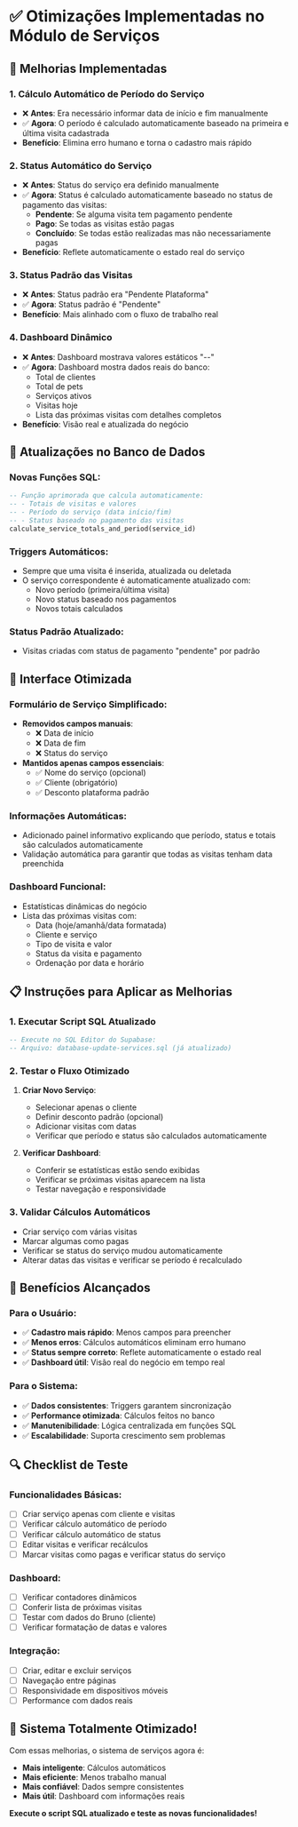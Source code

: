 # ✅ Otimizações Implementadas no Módulo de Serviços

## 🔄 **Melhorias Implementadas**

### 1. **Cálculo Automático de Período do Serviço**
- ❌ **Antes**: Era necessário informar data de início e fim manualmente
- ✅ **Agora**: O período é calculado automaticamente baseado na primeira e última visita cadastrada
- **Benefício**: Elimina erro humano e torna o cadastro mais rápido

### 2. **Status Automático do Serviço** 
- ❌ **Antes**: Status do serviço era definido manualmente
- ✅ **Agora**: Status é calculado automaticamente baseado no status de pagamento das visitas:
  - **Pendente**: Se alguma visita tem pagamento pendente
  - **Pago**: Se todas as visitas estão pagas
  - **Concluído**: Se todas estão realizadas mas não necessariamente pagas
- **Benefício**: Reflete automaticamente o estado real do serviço

### 3. **Status Padrão das Visitas**
- ❌ **Antes**: Status padrão era "Pendente Plataforma"
- ✅ **Agora**: Status padrão é "Pendente"
- **Benefício**: Mais alinhado com o fluxo de trabalho real

### 4. **Dashboard Dinâmico**
- ❌ **Antes**: Dashboard mostrava valores estáticos "--"
- ✅ **Agora**: Dashboard mostra dados reais do banco:
  - Total de clientes
  - Total de pets
  - Serviços ativos
  - Visitas hoje
  - Lista das próximas visitas com detalhes completos
- **Benefício**: Visão real e atualizada do negócio

## 🔧 **Atualizações no Banco de Dados**

### **Novas Funções SQL**:
```sql
-- Função aprimorada que calcula automaticamente:
-- - Totais de visitas e valores
-- - Período do serviço (data início/fim)
-- - Status baseado no pagamento das visitas
calculate_service_totals_and_period(service_id)
```

### **Triggers Automáticos**:
- Sempre que uma visita é inserida, atualizada ou deletada
- O serviço correspondente é automaticamente atualizado com:
  - Novo período (primeira/última visita)
  - Novo status baseado nos pagamentos
  - Novos totais calculados

### **Status Padrão Atualizado**:
- Visitas criadas com status de pagamento "pendente" por padrão

## 🎯 **Interface Otimizada**

### **Formulário de Serviço Simplificado**:
- **Removidos campos manuais**:
  - ❌ Data de início
  - ❌ Data de fim  
  - ❌ Status do serviço
- **Mantidos apenas campos essenciais**:
  - ✅ Nome do serviço (opcional)
  - ✅ Cliente (obrigatório)
  - ✅ Desconto plataforma padrão

### **Informações Automáticas**:
- Adicionado painel informativo explicando que período, status e totais são calculados automaticamente
- Validação automática para garantir que todas as visitas tenham data preenchida

### **Dashboard Funcional**:
- Estatísticas dinâmicas do negócio
- Lista das próximas visitas com:
  - Data (hoje/amanhã/data formatada)
  - Cliente e serviço
  - Tipo de visita e valor
  - Status da visita e pagamento
  - Ordenação por data e horário

## 📋 **Instruções para Aplicar as Melhorias**

### **1. Executar Script SQL Atualizado**
```sql
-- Execute no SQL Editor do Supabase:
-- Arquivo: database-update-services.sql (já atualizado)
```

### **2. Testar o Fluxo Otimizado**
1. **Criar Novo Serviço**:
   - Selecionar apenas o cliente
   - Definir desconto padrão (opcional)
   - Adicionar visitas com datas
   - Verificar que período e status são calculados automaticamente

2. **Verificar Dashboard**:
   - Conferir se estatísticas estão sendo exibidas
   - Verificar se próximas visitas aparecem na lista
   - Testar navegação e responsividade

### **3. Validar Cálculos Automáticos**
- Criar serviço com várias visitas
- Marcar algumas como pagas
- Verificar se status do serviço mudou automaticamente
- Alterar datas das visitas e verificar se período é recalculado

## 🎉 **Benefícios Alcançados**

### **Para o Usuário**:
- ✅ **Cadastro mais rápido**: Menos campos para preencher
- ✅ **Menos erros**: Cálculos automáticos eliminam erro humano
- ✅ **Status sempre correto**: Reflete automaticamente o estado real
- ✅ **Dashboard útil**: Visão real do negócio em tempo real

### **Para o Sistema**:
- ✅ **Dados consistentes**: Triggers garantem sincronização
- ✅ **Performance otimizada**: Cálculos feitos no banco
- ✅ **Manutenibilidade**: Lógica centralizada em funções SQL
- ✅ **Escalabilidade**: Suporta crescimento sem problemas

## 🔍 **Checklist de Teste**

### **Funcionalidades Básicas**:
- [ ] Criar serviço apenas com cliente e visitas
- [ ] Verificar cálculo automático de período
- [ ] Verificar cálculo automático de status
- [ ] Editar visitas e verificar recálculos
- [ ] Marcar visitas como pagas e verificar status do serviço

### **Dashboard**:
- [ ] Verificar contadores dinâmicos
- [ ] Conferir lista de próximas visitas
- [ ] Testar com dados do Bruno (cliente)
- [ ] Verificar formatação de datas e valores

### **Integração**:
- [ ] Criar, editar e excluir serviços
- [ ] Navegação entre páginas
- [ ] Responsividade em dispositivos móveis
- [ ] Performance com dados reais

## 🚀 **Sistema Totalmente Otimizado!**

Com essas melhorias, o sistema de serviços agora é:
- **Mais inteligente**: Cálculos automáticos
- **Mais eficiente**: Menos trabalho manual  
- **Mais confiável**: Dados sempre consistentes
- **Mais útil**: Dashboard com informações reais

**Execute o script SQL atualizado e teste as novas funcionalidades!**
